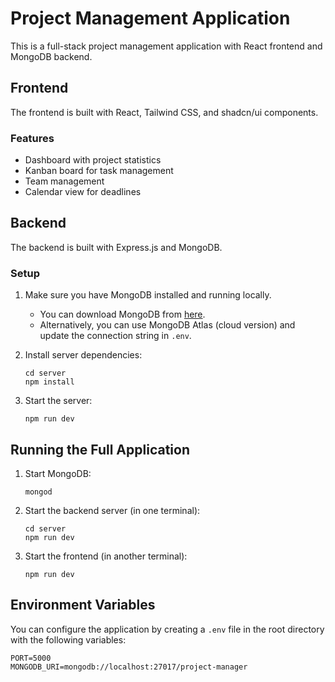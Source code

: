 
# Project Management Application

This is a full-stack project management application with React frontend and MongoDB backend.

## Frontend

The frontend is built with React, Tailwind CSS, and shadcn/ui components.

### Features
- Dashboard with project statistics
- Kanban board for task management
- Team management
- Calendar view for deadlines

## Backend

The backend is built with Express.js and MongoDB.

### Setup

1. Make sure you have MongoDB installed and running locally.
   - You can download MongoDB from [here](https://www.mongodb.com/try/download/community).
   - Alternatively, you can use MongoDB Atlas (cloud version) and update the connection string in `.env`.

2. Install server dependencies:
   ```
   cd server
   npm install
   ```

3. Start the server:
   ```
   npm run dev
   ```

## Running the Full Application

1. Start MongoDB:
   ```
   mongod
   ```

2. Start the backend server (in one terminal):
   ```
   cd server
   npm run dev
   ```

3. Start the frontend (in another terminal):
   ```
   npm run dev
   ```

## Environment Variables

You can configure the application by creating a `.env` file in the root directory with the following variables:

```
PORT=5000
MONGODB_URI=mongodb://localhost:27017/project-manager
```

